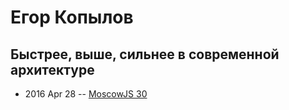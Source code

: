# Егор Копылов

## Быстрее, выше, сильнее в современной архитектуре
- 2016 Apr 28 -- [MoscowJS 30](https://www.youtube.com/watch?v=O4XESfDh35M&list=PL95OM-7UObpEAW8WYztie2ImzZmyFvviV&index=2)    
